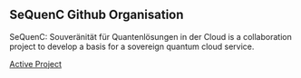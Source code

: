 ## SeQuenC Github Organisation

SeQuenC: Souveränität für Quantenlösungen in der Cloud is a collaboration project to develop a basis for a sovereign quantum cloud service.

[Active Project](https://github.com/orgs/SeQuenC-Consortium/projects/1)

